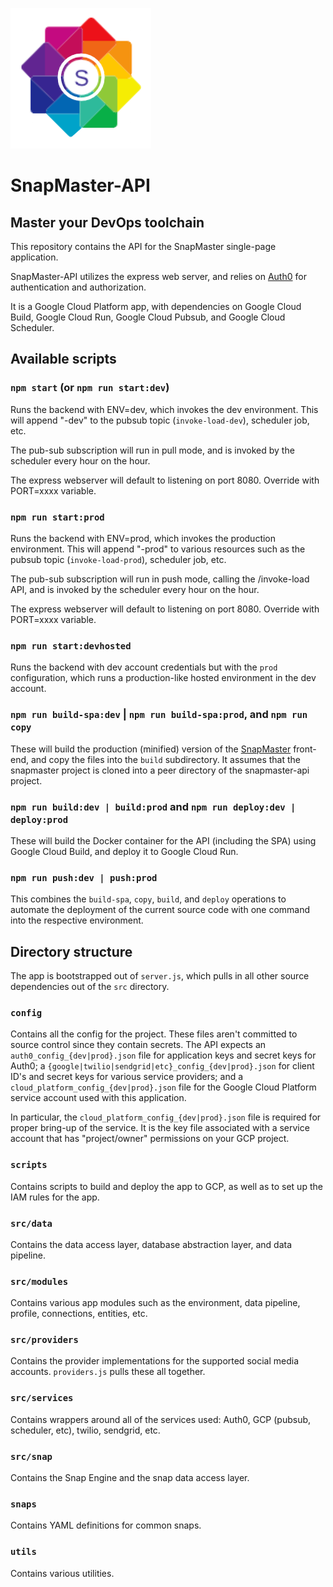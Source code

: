 ![SnapMaster](https://github.com/snapmaster-io/snapmaster/blob/master/public/SnapMaster-logo-220.png)
# SnapMaster-API
## Master your DevOps toolchain

This repository contains the API for the SnapMaster single-page application.  

SnapMaster-API utilizes the express web server, and relies on [Auth0](https://auth0.com) for authentication and authorization.

It is a Google Cloud Platform app, with dependencies on Google Cloud Build, Google Cloud Run, Google Cloud Pubsub, and Google Cloud Scheduler. 

## Available scripts

### `npm start` (or `npm run start:dev`)

Runs the backend with ENV=dev, which invokes the dev environment.  This will append "-dev" to the pubsub topic (`invoke-load-dev`), scheduler job, etc.

The pub-sub subscription will run in pull mode, and is invoked by the scheduler every hour on the hour.

The express webserver will default to listening on port 8080.  Override with PORT=xxxx variable.

### `npm run start:prod`

Runs the backend with ENV=prod, which invokes the production environment. This will append "-prod" to various resources such as the pubsub topic (`invoke-load-prod`), scheduler job, etc.  

The pub-sub subscription will run in push mode, calling the /invoke-load API, and is invoked by the scheduler 
every hour on the hour.

The express webserver will default to listening on port 8080.  Override with PORT=xxxx variable.

### `npm run start:devhosted`

Runs the backend with dev account credentials but with the `prod` configuration, which runs 
a production-like hosted environment in the dev account. 

### `npm run build-spa:dev` | `npm run build-spa:prod`, and `npm run copy`

These will build the production (minified) version of the [SnapMaster](https://github.com/snapmaster-io/snapmaster) front-end, 
and copy the files into the `build` subdirectory.  It assumes that the snapmaster project is cloned into a peer directory of 
the snapmaster-api project.

### `npm run build:dev | build:prod` and `npm run deploy:dev | deploy:prod`

These will build the Docker container for the API (including the SPA) using Google Cloud Build, and deploy it to Google Cloud Run.  

### `npm run push:dev | push:prod`

This combines the `build-spa`, `copy`, `build`, and `deploy` operations to automate the deployment of the current source code with one command into the respective environment.

## Directory structure

The app is bootstrapped out of `server.js`, which pulls in all other source dependencies out of the `src` directory.

### `config`

Contains all the config for the project.  These files aren't committed to source control since they contain secrets.
The API expects an `auth0_config_{dev|prod}.json` file for application keys and secret keys for Auth0; 
a `{google|twilio|sendgrid|etc}_config_{dev|prod}.json` for client ID's and secret keys for various service providers; and a 
`cloud_platform_config_{dev|prod}.json` file for the Google Cloud Platform service account used with this application.

In particular, the `cloud_platform_config_{dev|prod}.json` file is required for proper bring-up of the service.  It is the 
key file associated with a service account that has "project/owner" permissions on your GCP project.

### `scripts`

Contains scripts to build and deploy the app to GCP, as well as to set up the IAM rules for the app.

### `src/data`

Contains the data access layer, database abstraction layer, and data pipeline.

### `src/modules`

Contains various app modules such as the environment, data pipeline, profile, connections, entities, etc.

### `src/providers`

Contains the provider implementations for the supported social media accounts.  `providers.js` pulls these all together. 

### `src/services`

Contains wrappers around all of the services used: Auth0, GCP (pubsub, scheduler, etc), twilio, sendgrid, etc.

### `src/snap`

Contains the Snap Engine and the snap data access layer.

### `snaps`

Contains YAML definitions for common snaps.

### `utils`

Contains various utilities.


